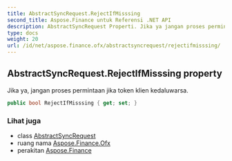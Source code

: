 ```yaml
---
title: AbstractSyncRequest.RejectIfMisssing
second_title: Aspose.Finance untuk Referensi .NET API
description: AbstractSyncRequest Properti. Jika ya jangan proses permintaan jika token klien kedaluwarsa.
type: docs
weight: 20
url: /id/net/aspose.finance.ofx/abstractsyncrequest/rejectifmisssing/
---
```

## AbstractSyncRequest.RejectIfMisssing property

Jika ya, jangan proses permintaan jika token klien kedaluwarsa.

```csharp
public bool RejectIfMisssing { get; set; }
```

### Lihat juga

* class [AbstractSyncRequest](../)
* ruang nama [Aspose.Finance.Ofx](../../abstractsyncrequest/)
* perakitan [Aspose.Finance](../../../)



